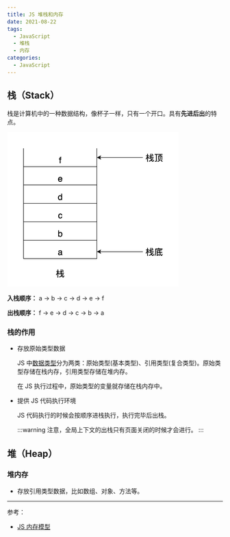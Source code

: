 ```yaml
---
title: JS 堆栈和内存
date: 2021-08-22
tags:
  - JavaScript
  - 堆栈
  - 内存
categories:
  - JavaScript
---
```


## 栈（Stack）

栈是计算机中的一种数据结构，像杯子一样，只有一个开口。具有**先进后出**的特点。

<img src="./images/heap_stack_01.png" style="max-width:400px;"/>

**入栈顺序：** a -> b -> c -> d -> e -> f

**出栈顺序：** f -> e -> d -> c -> b -> a

### 栈的作用

- 存放原始类型数据

  JS 中[数据类型](/blogs/javascript/data-type.html)分为两类：原始类型(基本类型)、引用类型(复合类型)。原始类型存储在栈内存，引用类型存储在堆内存。

  在 JS 执行过程中，原始类型的变量就存储在栈内存中。

- 提供 JS 代码执行环境

  JS 代码执行的时候会按顺序进栈执行，执行完毕后出栈。

  :::warning
  注意，全局上下文的出栈只有页面关闭的时候才会进行。
  :::

## 堆（Heap）

### 堆内存

- 存放引用类型数据，比如数组、对象、方法等。

---

参考：

- [JS 内存模型](https://www.cnblogs.com/fayin/p/10763689.html)
